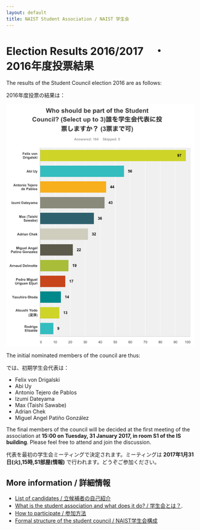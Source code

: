 ```yaml
---
layout: default
title: NAIST Student Association / NAIST 学生会
---
```


# [](#results)Election Results 2016/2017　・　2016年度投票結果

The results of the Student Council election 2016 are as follows:

2016年度投票の結果は：

![](results.png)

The initial nominated members of the council are thus:

では、初期学生会代表は：

- Felix von Drigalski
- Abi Uy
- Antonio Tejero de Pablos
- Izumi Dateyama
- Max (Taishi Sawabe)
- Adrian Chek
- Miguel Angel Patiño González

The final members of the council will be decided at the first meeting of the association at **15:00 on Tuesday, 31 January 2017, in room S1 of the IS building**. Please feel free to attend and join the discussion.

代表を最初の学生会ミーティングで決定されます。ミーティングは **2017年1月31日(火),15時,S1部屋(情報)** で行われます。どうぞご参加ください。

## [](#links)More information / 詳細情報

* [List of candidates / 立候補者の自己紹介](candidates)
* [What is the student association and what does it do? / 学生会とは？](introduction).
* [How to participate / 参加方法](participate)
* [Formal structure of the student council / NAIST学生会構成](structure)
